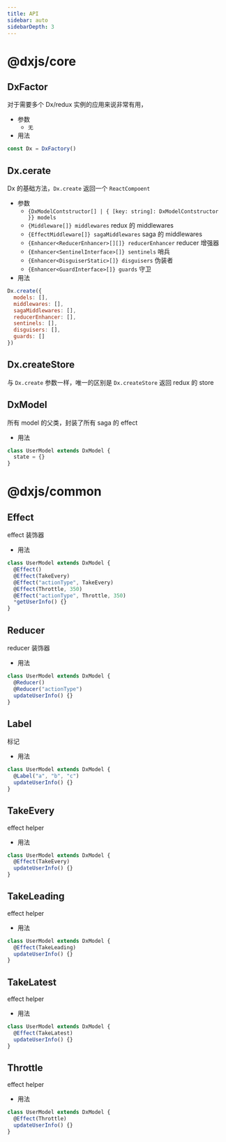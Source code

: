 ```yaml
---
title: API
sidebar: auto
sidebarDepth: 3
---
```


# @dxjs/core

## DxFactor

对于需要多个 Dx/redux 实例的应用来说非常有用，
- 参数
  - `无`
- 用法
```javascript
const Dx = DxFactory()
```

## Dx.cerate

Dx 的基础方法，`Dx.create` 返回一个 `ReactCompoent`
- 参数
  - `{DxModelContstructor[] | { [key: string]: DxModelContstructor }} models`
  - `{Middleware[]} middlewares` redux 的 middlewares
  - `{EffectMiddleware[]} sagaMiddlewares` saga 的 middlewares
  - `{Enhancer<ReducerEnhancer>[][]} reducerEnhancer` reducer 增强器
  - `{Enhancer<SentinelInterface>[]} sentinels` 哨兵
  - `{Enhancer<DisguiserStatic>[]} disguisers` 伪装者
  - `{Enhancer<GuardInterface>[]} guards` 守卫
- 用法
```javascript
Dx.create({
  models: [],
  middlewares: [],
  sagaMiddlewares: [],
  reducerEnhancer: [],
  sentinels: [],
  disguisers: [],
  guards: []
})
```

## Dx.createStore

与 `Dx.create` 参数一样，唯一的区别是 `Dx.createStore` 返回 redux 的 store

## DxModel

所有  model 的父类，封装了所有 saga 的 effect

- 用法
```javascript
class UserModel extends DxModel {
  state = {}
}
```

# @dxjs/common

## Effect

effect 装饰器

- 用法
```javascript
class UserModel extends DxModel {
  @Effect()
  @Effect(TakeEvery)
  @Effect("actionType", TakeEvery)
  @Effect(Throttle, 350)
  @Effect("actionType", Throttle, 350)
  *getUserInfo() {}
}
```


## Reducer

reducer 装饰器

- 用法
```javascript
class UserModel extends DxModel {
  @Reducer()
  @Reducer("actionType")
  updateUserInfo() {}
}
```

## Label

标记

- 用法
```javascript
class UserModel extends DxModel {
  @Label("a", "b", "c")
  updateUserInfo() {}
}
```

## TakeEvery

effect helper

- 用法
```javascript
class UserModel extends DxModel {
  @Effect(TakeEvery)
  updateUserInfo() {}
}
```

## TakeLeading

effect helper

- 用法
```javascript
class UserModel extends DxModel {
  @Effect(TakeLeading)
  updateUserInfo() {}
}
```

## TakeLatest

effect helper

- 用法
```javascript
class UserModel extends DxModel {
  @Effect(TakeLatest)
  updateUserInfo() {}
}
```

## Throttle

effect helper

- 用法
```javascript
class UserModel extends DxModel {
  @Effect(Throttle)
  updateUserInfo() {}
}
```



